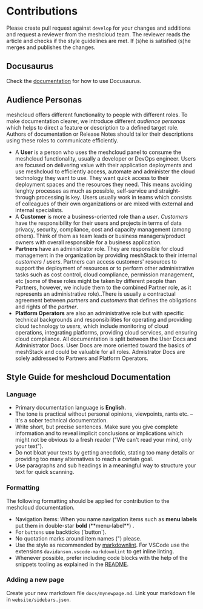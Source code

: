 # Contributions

Please create pull request against `develop` for your changes and additions and request a reviewer from the meshcloud team. The reviewer reads the article and checks if the style guidelines are met. If (s)he is satisfied (s)he merges and publishes the changes.

## Docusaurus

Check the [documentation](https://docusaurus.io) for how to use Docusaurus.

## Audience Personas

meshcloud offers different functionality to people with different roles. To make documentation clearer, we introduce different *audience personas* which helps to direct a feature or description to a defined target role. Authors of documentation or Release Notes should tailor their descriptions using these roles to communicate efficiently.

* A **User** is a person who uses the meshcloud panel to consume the meshcloud functionality, usually a developer or DevOps engineer. Users are focused on delivering value with their application deployments and use meshcloud to efficiently access, automate and administer the cloud technology they want to use. They want quick access to their deployment spaces and the resources they need. This means avoiding lenghty processes as much as possible, self-service and straight-through processing is key. Users usually work in teams which consists of colleagues of their own organizations or are mixed with external and internal specialists.
* A **Customer** is more a business-oriented role than a *user*. *Customers* have the responsibility for their users and projects in terms of data privacy, security, compliance, cost and capacity management (among others). Think of them as team leads or business managers/product owners with overall responsible for a business application.
* **Partners** have an administrator role. They are responsible for cloud management in the organization by providing meshStack to their internal *customers* / *users*. Partners can access customers' resources to support the deployment of resources or to perform other administrative tasks such as cost control, cloud compliance, permission management, etc (some of these roles might be taken by different people than Partners, however, we include them to the combined Partner role, as it represents an administrative role)..There is usually a contractual agreement between *partners* and *customers* that defines the obligations and rights of the *partner*.
* **Platform Operators** are also an administrative role but with specific technical backgrounds and responsibilities for operating and providing cloud technology to *users*, which include monitoring of cloud operations, integrating platforms, providing cloud services, and ensuring cloud compliance.
All documentation is split between the User Docs and Administrator Docs. User Docs are more oriented toward the basics of meshStack and could be valuable for all roles. Admistrator Docs are solely addressed to Partners and Platform Operators.
## Style Guide for meshcloud Documentation

### Language

* Primary documentation language is **English**.
* The tone is practical without personal opinions, viewpoints, rants etc. – it's a sober technical documentation.
* Write short, but precise sentences. Make sure you give complete information and to reveal implicit conclusions or implications which might not be obvious to a fresh reader ("We can't read your mind, only your text").
* Do not bloat your texts by getting anecdotic, stating too many details or providing too many alternatives to reach a certain goal.
* Use paragraphs and sub headings in a meaningful way to structure your text for quick scanning.

### Formatting

The following formatting should be applied for contribution to the meshcloud documentation.

* Navigation Items: When you name navigation items such as **menu labels** put them in double-star **bold** (\*\*menu-label\*\*) .
* For `buttons` use backticks (\`button\`).
* No quotation marks around item names (") please.
* Use the style as recommended by [markdownlint](https://github.com/markdownlint/markdownlint). For VSCode use the extensions `davidanson.vscode-markdownlint` to get inline linting.
* Whenever possible, prefer including code blocks with the help of the snippets tooling as explained in the [README](./README.md#snippets).

### Adding a new page

Create your new markdown file `docs/mynewpage.md`.
Link your markdown file in `website/sidebars.json`.

